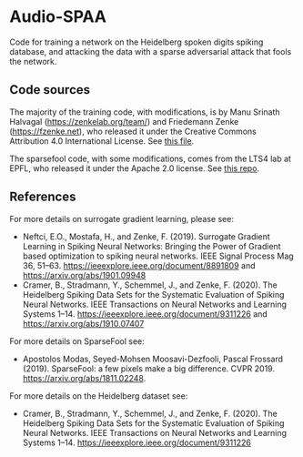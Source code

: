 # Audio-SPAA

Code for training a network on the Heidelberg spoken digits spiking database, and attacking the data
with a sparse adversarial attack that fools the network.

## Code sources
The majority of the training code, with modifications, is by Manu Srinath Halvagal (https://zenkelab.org/team/)
and Friedemann Zenke (https://fzenke.net), who released it under the Creative Commons Attribution
4.0 International License. See [this file](https://github.com/fzenke/spytorch/blob/main/notebooks/SpyTorchTutorial4.ipynb).

The sparsefool code, with some modifications, comes from the LTS4 lab at EPFL, who
released it under the Apache 2.0 license. See [this repo](https://github.com/LTS4/SparseFool).


## References
 For more details on surrogate gradient learning, please see:
 - Neftci, E.O., Mostafa, H., and Zenke, F. (2019). Surrogate Gradient Learning in Spiking Neural Networks: Bringing the Power of Gradient based optimization to spiking neural networks. IEEE Signal Process Mag 36, 51–63. https://ieeexplore.ieee.org/document/8891809 and https://arxiv.org/abs/1901.09948
 - Cramer, B., Stradmann, Y., Schemmel, J., and Zenke, F. (2020). The Heidelberg Spiking Data Sets for the Systematic Evaluation of Spiking Neural Networks. IEEE Transactions on Neural Networks and Learning Systems 1–14. https://ieeexplore.ieee.org/document/9311226 and https://arxiv.org/abs/1910.07407

For more details on SparseFool see:
 - Apostolos Modas, Seyed-Mohsen Moosavi-Dezfooli, Pascal Frossard (2019). SparseFool: a few pixels make a big difference. CVPR 2019. https://arxiv.org/abs/1811.02248.

For more details on the Heidelberg dataset see:
 - Cramer, B., Stradmann, Y., Schemmel, J., and Zenke, F. (2020). The Heidelberg Spiking Data Sets for the Systematic Evaluation of Spiking Neural Networks. IEEE Transactions on Neural Networks and Learning Systems 1–14. https://ieeexplore.ieee.org/document/9311226
